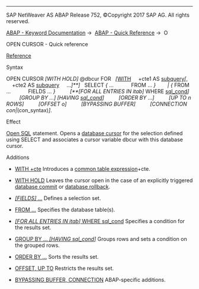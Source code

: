   

* * *

SAP NetWeaver AS ABAP Release 752, ©Copyright 2017 SAP AG. All rights reserved.

[ABAP - Keyword Documentation](javascript:call_link\('abenabap.htm'\)) →  [ABAP - Quick Reference](javascript:call_link\('abenabap_shortref.htm'\)) →  O

OPEN CURSOR - Quick reference

[Reference](javascript:call_link\('abapopen_cursor.htm'\))

Syntax

OPEN CURSOR *\[*WITH HOLD*\]* @dbcur FOR
  *\[*[WITH](javascript:call_link\('abapwith_shortref.htm'\))
    +cte1 AS [subquery](javascript:call_link\('abensubquery_shortref.htm'\))*\[*,
    +cte2 AS [subquery](javascript:call_link\('abensubquery_shortref.htm'\))
    ...*\]**\]*
  SELECT *{* ...
           FROM ... *}*
       *|* *{* FROM ...
           FIELDS ... *}*
         *\[**\[*FOR ALL ENTRIES IN itab*\]* WHERE [sql\_cond](javascript:call_link\('abensql_cond_shortref.htm'\))*\]*
         *\[*GROUP BY ...*\]* *\[*HAVING [sql\_cond](javascript:call_link\('abensql_cond_shortref.htm'\))*\]*
         *\[*ORDER BY ...*\]*
         *\[*UP TO n ROWS*\]*
         *\[*OFFSET o*\]*
         *\[*BYPASSING BUFFER*\]*
         *\[*CONNECTION con*|*(con\_syntax)*\]*.

Effect

[Open SQL](javascript:call_link\('abenopen_sql_glosry.htm'\) "Glossary Entry") statement. Opens a [database cursor](javascript:call_link\('abendatabase_cursor_glosry.htm'\) "Glossary Entry") for the selection defined using SELECT and associates a cursor variable dbcur with this database cursor.

Additions

-   [WITH +cte](javascript:call_link\('abapwith.htm'\))
    Introduces a [common table expression](javascript:call_link\('abencommon_table_expression_glosry.htm'\) "Glossary Entry")+cte.
    
-   [WITH HOLD](javascript:call_link\('abapopen_cursor.htm'\))
    Leaves the cursor open in the case of an explicitly triggered [database commit](javascript:call_link\('abendatabase_commit_glosry.htm'\) "Glossary Entry") or [database rollback](javascript:call_link\('abendatabase_rollback_glosry.htm'\) "Glossary Entry").
    
-   [*\[*FIELDS*\]* ...](javascript:call_link\('abapselect.htm'\))
    Defines a selection set.
    
-   [FROM ...](javascript:call_link\('abapfrom_clause.htm'\))
    Specifies the database table(s).
    
-   [*\[*FOR ALL ENTRIES IN itab*\]* WHERE sql\_cond](javascript:call_link\('abapwhere.htm'\))
    Specifies a condition for the results set.
    
-   [GROUP BY ... *\[*HAVING sql\_cond*\]*](javascript:call_link\('abapgroupby_clause.htm'\))
    Groups rows and sets a condition on the grouped rows.
    
-   [ORDER BY ...](javascript:call_link\('abaporderby_clause.htm'\))
    Sorts the results set.
    
-   [OFFSET, UP TO](javascript:call_link\('abapselect_up_to_offset.htm'\))
    Restricts the results set.
    
-   [BYPASSING BUFFER, CONNECTION](javascript:call_link\('abapselect_additions.htm'\))
    ABAP-specific additions.